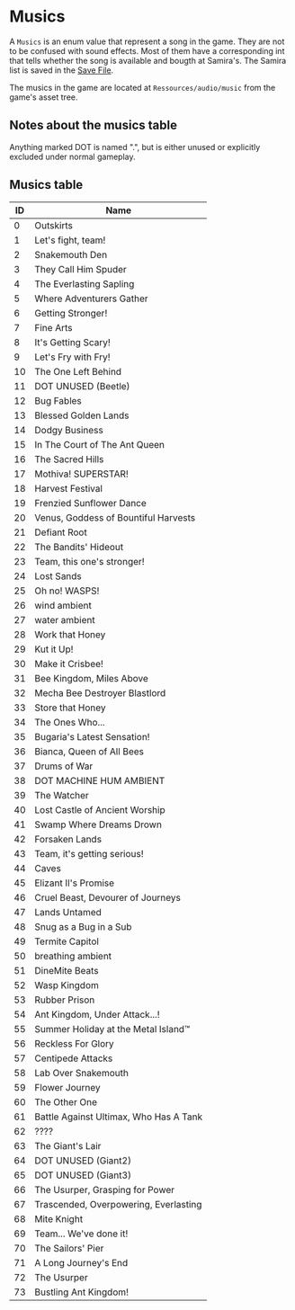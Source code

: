 # Musics

A `Musics` is an enum value that represent a song in the game. They are not to be confused with sound effects. Most of them have a corresponding int that tells whether the song is available and bougth at Samira's. The Samira list is saved in the [Save File](../Data%20format/Save%20File.md). 

The musics in the game are located at `Ressources/audio/music` from the game's asset tree.

## Notes about the musics table

Anything marked DOT is named ".", but is either unused or explicitly excluded under normal gameplay.

## Musics table

|ID|Name|
|--|----|
|0|Outskirts|
|1|Let's fight, team!|
|2|Snakemouth Den|
|3|They Call Him Spuder|
|4|The Everlasting Sapling|
|5|Where Adventurers Gather|
|6|Getting Stronger!|
|7|Fine Arts|
|8|It's Getting Scary!|
|9|Let's Fry with Fry!|
|10|The One Left Behind|
|11|DOT UNUSED (Beetle)|
|12|Bug Fables|
|13|Blessed Golden Lands|
|14|Dodgy Business|
|15|In The Court of The Ant Queen|
|16|The Sacred Hills|
|17|Mothiva! SUPERSTAR!|
|18|Harvest Festival|
|19|Frenzied Sunflower Dance|
|20|Venus, Goddess of Bountiful Harvests|
|21|Defiant Root|
|22|The Bandits' Hideout|
|23|Team, this one's stronger!|
|24|Lost Sands|
|25|Oh no! WASPS!|
|26|wind ambient|
|27|water ambient|
|28|Work that Honey|
|29|Kut it Up!|
|30|Make it Crisbee!|
|31|Bee Kingdom, Miles Above|
|32|Mecha Bee Destroyer Blastlord|
|33|Store that Honey|
|34|The Ones Who...|
|35|Bugaria's Latest Sensation!|
|36|Bianca, Queen of All Bees|
|37|Drums of War|
|38|DOT MACHINE HUM AMBIENT|
|39|The Watcher|
|40|Lost Castle of Ancient Worship|
|41|Swamp Where Dreams Drown|
|42|Forsaken Lands|
|43|Team, it's getting serious!|
|44|Caves|
|45|Elizant II's Promise|
|46|Cruel Beast, Devourer of Journeys|
|47|Lands Untamed|
|48|Snug as a Bug in a Sub|
|49|Termite Capitol|
|50|breathing ambient|
|51|DineMite Beats|
|52|Wasp Kingdom|
|53|Rubber Prison|
|54|Ant Kingdom, Under Attack...!|
|55|Summer Holiday at the Metal Island™|
|56|Reckless For Glory|
|57|Centipede Attacks|
|58|Lab Over Snakemouth|
|59|Flower Journey|
|60|The Other One|
|61|Battle Against Ultimax, Who Has A Tank|
|62|????|
|63|The Giant's Lair|
|64|DOT UNUSED (Giant2)|
|65|DOT UNUSED (Giant3)|
|66|The Usurper, Grasping for Power|
|67|Trascended, Overpowering, Everlasting|
|68|Mite Knight|
|69|Team... We've done it!|
|70|The Sailors' Pier|
|71|A Long Journey's End|
|72|The Usurper|
|73|Bustling Ant Kingdom!|
